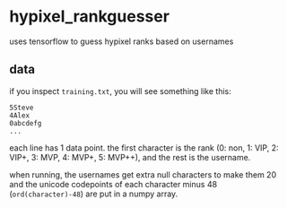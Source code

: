 # hypixel_rankguesser
uses tensorflow to guess hypixel ranks based on usernames

## data
if you inspect <code>training.txt</code>, you will see something like this:

```
5Steve
4Alex
0abcdefg
...
```

each line has 1 data point. the first character is the rank (0: non, 1: VIP, 2: VIP+, 3: MVP, 4: MVP+, 5: MVP++), and the rest is the username.

when running, the usernames get extra null characters to make them 20 and the unicode codepoints of each character minus 48 (<code>ord(character)-48</code>) are put in a numpy array.
